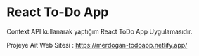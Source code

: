 # React To-Do App

Context API kullanarak yaptığım React ToDo App Uygulamasıdır.

Projeye Ait Web Sitesi : https://merdogan-todoapp.netlify.app/
